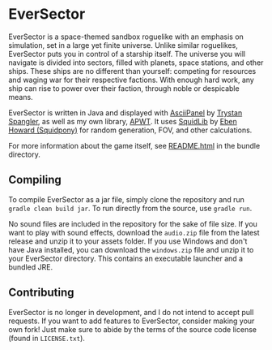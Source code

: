 # EverSector

EverSector is a space-themed sandbox roguelike with an emphasis on simulation, set in a large yet finite universe.
Unlike similar roguelikes, EverSector puts you in control of a starship itself.
The universe you will navigate is divided into sectors, filled with planets, space stations, and other ships.
These ships are no different than yourself: competing for resources and waging war for their respective factions.
With enough hard work, any ship can rise to power over their faction, through noble or despicable means.

EverSector is written in Java and displayed with [AsciiPanel](https://github.com/trystan/AsciiPanel) by [Trystan Spangler](https://trystans.blogspot.com), as well as my own library, [APWT](https://github.com/Maugrift/APWT).
It uses [SquidLib](https://github.com/SquidPony/SquidLib) by [Eben Howard (Squidpony)](https://github.com/SquidPony) for random generation, FOV, and other calculations.

For more information about the game itself, see [README.html](https://github.com/Maugrift/EverSector/blob/master/bundle/README.html) in the bundle directory.

## Compiling

To compile EverSector as a jar file, simply clone the repository and run `gradle clean build jar`.
To run directly from the source, use `gradle run`.

No sound files are included in the repository for the sake of file size.
If you want to play with sound effects, download the `audio.zip` file from the latest release and unzip it to your assets folder.
If you use Windows and don't have Java installed, you can download the `windows.zip` file and unzip it to your EverSector directory.
This contains an executable launcher and a bundled JRE.

## Contributing

EverSector is no longer in development, and I do not intend to accept pull requests.
If you want to add features to EverSector, consider making your own fork!
Just make sure to abide by the terms of the source code license (found in `LICENSE.txt`).
